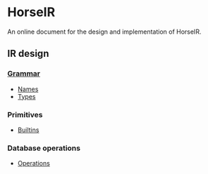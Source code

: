 # HorseIR

An online document for the design and implementation of HorseIR.

## IR design

### [Grammar](grammar.md)

- [Names](names.md)
- [Types](types.md)


### Primitives

- [Builtins](builtins.md)

### Database operations

- [Operations](operation.md)


